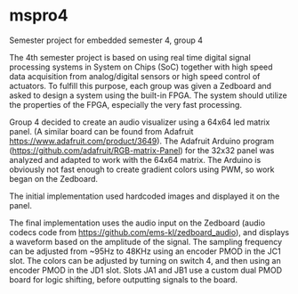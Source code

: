 # mspro4
Semester project for embedded semester 4, group 4

The 4th semester project is based on using real time digital signal processing systems in System on Chips (SoC) together with high speed data acquisition from analog/digital sensors or high speed control of actuators. To fulfill this purpose, each group was given a Zedboard and asked to design a system using the built-in FPGA. The system should utilize the properties of the FPGA, especially the very fast processing.

Group 4 decided to create an audio visualizer using a 64x64 led matrix panel. (A similar board can be found from Adafruit https://www.adafruit.com/product/3649). The Adafruit Arduino program (https://github.com/adafruit/RGB-matrix-Panel) for the 32x32 panel was analyzed and adapted to work with the 64x64 matrix. The Arduino is obviously not fast enough to create gradient colors using PWM, so work began on the Zedboard.

The initial implementation used hardcoded images and displayed it on the panel.

The final implementation uses the audio input on the Zedboard (audio codecs code from https://github.com/ems-kl/zedboard_audio), and displays a waveform based on the amplitude of the signal. The sampling frequency can be adjusted from ~95Hz to 48KHz using an encoder PMOD in the JC1 slot. The colors can be adjusted by turning on switch 4, and then using an encoder PMOD in the JD1 slot. Slots JA1 and JB1 use a custom dual PMOD board for logic shifting, before outputting signals to the board.
